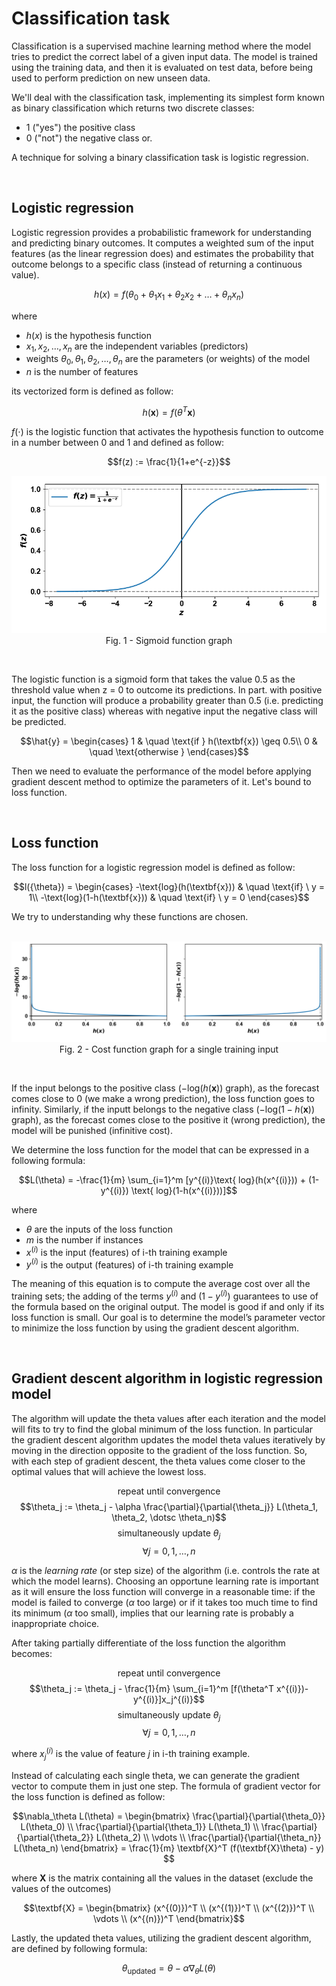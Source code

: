 # Classification task
Classification is a supervised machine learning method where the model tries to predict the correct label of a given input data. The model is trained using the training data, and then it is evaluated on test data, before being used to perform prediction on new unseen data.

We'll deal with the classification task, implementing its simplest form known as binary classification which returns two discrete classes:
- 1 ("yes") the positive class
- 0 ("not") the negative class or.

A technique for solving a binary classification task is logistic regression.

&nbsp;

## Logistic regression
Logistic regression provides a probabilistic framework for understanding and predicting binary outcomes. It computes a weighted sum of the input features (as the linear regression does) and estimates the probability that outcome belongs to a specific class (instead of returning a continuous value).

$$h(x) = f(\theta_0 + \theta_1x_1 + \theta_2x_2 + \dotsc + \theta_nx_n)$$

where
- $h(x)$ is the hypothesis function
- $x_1, x_2, \dotsc, x_n$ are the independent variables (predictors)
- weights $\theta_0, \theta_1, \theta_2, \dotsc, \theta_n$ are the parameters (or weights) of the model
- $n$ is the number of features

its vectorized form is defined as follow:

$$h(\textbf{x}) = f(\theta^T \textbf{x})$$

$f(\cdot)$ is the logistic function that activates the hypothesis function to outcome in a number between 0 and 1 and defined as follow:

$$f(z) := \frac{1}{1+e^{-z}}$$

<div align='center'><img src="input/sigmoid.png"/><br />Fig. 1 - Sigmoid function graph</div>

&nbsp;

The logistic function is a sigmoid form that takes the value 0.5 as the threshold value when z = 0 to outcome its predictions. In part. with positive input, the function will produce a probability greater than 0.5 (i.e. predicting it as the positive class) whereas with negative input the negative class will be predicted.

$$\hat{y} =
  \begin{cases}
    1       & \quad \text{if } h(\textbf{x}) \geq 0.5\\
    0       & \quad \text{otherwise } 
  \end{cases}$$

Then we need to evaluate the performance of the model before applying gradient descent method to optimize the parameters of it. Let's bound to loss function.

&nbsp;

## Loss function
The loss function for a logistic regression model is defined as follow:

$$l({\theta}) =
  \begin{cases}
    -\text{log}(h(\textbf{x}))       & \quad \text{if} \ y = 1\\
    -\text{log}(1-h(\textbf{x}))     & \quad \text{if} \ y = 0 
  \end{cases}$$

We try to understanding why these functions are chosen.<br /><br />

<div align='center'><img src="input/cost_function.png"/><br />Fig. 2 - Cost function graph for a single training input</div>

&nbsp;

If the input belongs to the positive class ($-\text{log}(h(\textbf{x}))$ graph), as the forecast comes close to 0 (we make a wrong prediction), the loss function goes to infinity. Similarly, if the inputt belongs to the negative class ($-\text{log}(1-h(\textbf{x}))$ graph), as the forecast comes close to the positive it (wrong prediction), the model will be punished (infinitive cost).

We determine the loss function for the model that can be expressed in a following formula:

$$L(\theta) = -\frac{1}{m} \sum_{i=1}^m [y^{(i)}\text{ log}(h(x^{(i)})) + (1-y^{(i)}) \text{ log}(1-h(x^{(i)}))]$$

where
- $\theta$ are the inputs of the loss function
- $m$ is the number if instances
- $x^{(i)}$ is the input (features) of i-th training example
- $y^{(i)}$ is the output (features) of i-th training example

The meaning of this equation is to compute the average cost over all the training sets; the adding of the terms $y^{(i)}$ and $(1-y^{(i)})$ guarantees to use of the formula based on the original output. The model is good if and only if its loss function is small. 
Our goal is to determine the model’s parameter vector to minimize the loss function by using the gradient descent algorithm.

&nbsp;

## Gradient descent algorithm in logistic regression model
The algorithm will update the theta values after each iteration and the model will fits to try to find the global minimum of the loss function. In particular the gradient descent algorithm updates the model theta values iteratively by moving in the direction opposite to the gradient of the loss function. So, with each step of gradient descent, the theta values come closer to the optimal values that will achieve the lowest loss.

$$\text{repeat until convergence}$$ $$\theta_j := \theta_j - \alpha \frac{\partial}{\partial{\theta_j}} L(\theta_1, \theta_2, \dotsc \theta_n)$$ $$\text{simultaneously update } \theta_j$$ $$\forall j = 0, 1, \dotsc, n$$

$\alpha$ is the _learning rate_ (or step size) of the algorithm (i.e. controls the rate at which the model learns). Choosing an opportune learning rate is important as it will ensure the loss function will converge in a reasonable time: if the model is failed to converge ($\alpha$ too large) or if it takes too much time to find its minimum ($\alpha$ too small), implies that our learning rate is probably a inappropriate choice.

After taking partially differentiate of the loss function the algorithm becomes:

$$\text{repeat until convergence}$$ $$\theta_j := \theta_j - \frac{1}{m} \sum_{i=1}^m [f(\theta^T x^{(i)})-y^{(i)}]x_j^{(i)}$$ $$\text{simultaneously update } \theta_j$$ $$\forall j = 0, 1, \dotsc, n$$

where $x_j^{(i)}$ is the value of feature _j_ in i-th training example.

Instead of calculating each single theta, we can generate the gradient vector to compute them in just one step. The formula of gradient vector for the loss function is defined as follow:

$$\nabla_\theta L(\theta) = 
    \begin{bmatrix}
        \frac{\partial}{\partial{\theta_0}} L(\theta_0) \\
        \frac{\partial}{\partial{\theta_1}} L(\theta_1) \\
        \frac{\partial}{\partial{\theta_2}} L(\theta_2) \\
        \vdots \\
        \frac{\partial}{\partial{\theta_n}} L(\theta_n)
    \end{bmatrix} = 
    \frac{1}{m} \textbf{X}^T (f(\textbf{X}\theta) - y)
$$

where $\textbf{X}$ is the matrix containing all the values in the dataset (exclude the values of the outcomes) 

$$\textbf{X} = 
    \begin{bmatrix}
        (x^{(0)})^T \\
        (x^{(1)})^T \\
        (x^{(2)})^T \\
        \vdots \\
        (x^{(n)})^T
    \end{bmatrix}$$

Lastly, the updated theta values, utilizing the gradient descent algorithm, are defined by following formula:

$$\theta_{\text{updated}} = \theta - \alpha \nabla_\theta L(\theta)$$
